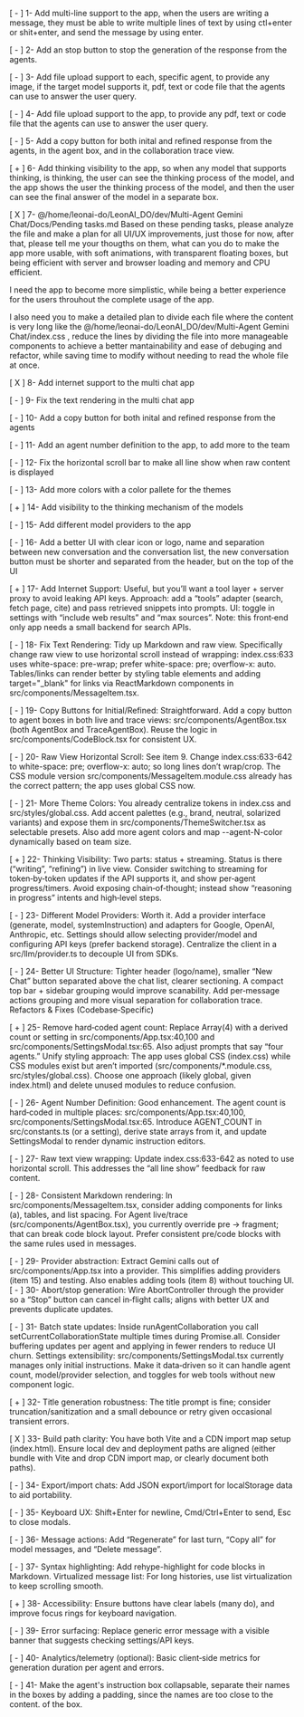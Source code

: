 [ - ] 1- Add multi-line support to the app, when the users are writing a message, they must be able to write multiple lines of text by using ctl+enter or shit+enter, and send the message by using enter.

[ - ] 2- Add an stop button to stop the generation of the response from the agents.

[ - ] 3- Add file upload support to each, specific agent, to provide any image, if the target model supports it, pdf, text or code file that the agents can use to answer the user query.

[ - ] 4- Add file upload support to the app, to provide any pdf, text or code file that the agents can use to answer the user query.

[ - ] 5- Add a copy button for both inital and refined response from the agents, in the agent box, and in the collaboration trace view.

[ + ] 6- Add thinking visibility to the app, so when any model that supports thinking, is thinking, the user can see the thinking process of the model, and the app shows the user the thinking process of the model, and then the user can see the final answer of the model in a separate box.

[ X ] 7- @/home/leonai-do/LeonAI_DO/dev/Multi-Agent Gemini Chat/Docs/Pending tasks.md Based on these pending tasks, please analyze the file and make a plan for all UI/UX improvements, just those for now, after that, please tell me your thougths on them, what can you do to make the app more usable, with soft animations, with transparent floating boxes, but being efficient with server and browser loading and memory and CPU efficient.

I need the app to become more simplistic, while being a better experience for the users throuhout the complete usage of the app.

I also need you to make a detailed plan to divide each file where the content is very long like the @/home/leonai-do/LeonAI_DO/dev/Multi-Agent Gemini Chat/index.css , reduce the lines by dividing the file into more manageable components to achieve a better mantainability and ease of debuging and refactor, while saving time to modify without needing to read the whole file at once.

[ X ] 8- Add internet support to the multi chat app

[ - ] 9- Fix the text rendering in the multi chat app
 
[ - ] 10- Add a copy button for both inital and refined response from the agents

[ - ] 11- Add an agent number definition to the app, to add more to the team

[ - ] 12- Fix the horizontal scroll bar to make all line show when raw content is displayed

[ - ] 13- Add more colors with a color pallete for the themes

[ + ] 14- Add visibility to the thinking mechanism of the models

[ - ] 15- Add different model providers to the app

[ - ] 16- Add a better UI with clear icon or logo, name and separation between new conversation and the conversation list, the new conversation button must be shorter and separated from the header, but on the top of the UI

[ + ] 17- Add Internet Support: Useful, but you’ll want a tool layer + server proxy to avoid leaking API keys. Approach: add a “tools” adapter (search, fetch page, cite) and pass retrieved snippets into prompts. UI: toggle in settings with “include web results” and “max sources”. Note: this front‑end only app needs a small backend for search APIs.

[ - ] 18- Fix Text Rendering: Tidy up Markdown and raw view. Specifically change raw view to use horizontal scroll instead of wrapping: index.css:633 uses white-space: pre-wrap; prefer white-space: pre; overflow-x: auto. Tables/links can render better by styling table elements and adding target="_blank" for links via ReactMarkdown components in src/components/MessageItem.tsx.

[ - ] 19- Copy Buttons for Initial/Refined: Straightforward. Add a copy button to agent boxes in both live and trace views: src/components/AgentBox.tsx (both AgentBox and TraceAgentBox). Reuse the logic in src/components/CodeBlock.tsx for consistent UX.

[ - ] 20- Raw View Horizontal Scroll: See item 9. Change index.css:633-642 to white-space: pre; overflow-x: auto; so long lines don’t wrap/crop. The CSS module version src/components/MessageItem.module.css already has the correct pattern; the app uses global CSS now.

[ - ] 21- More Theme Colors: You already centralize tokens in index.css and src/styles/global.css. Add accent palettes (e.g., brand, neutral, solarized variants) and expose them in src/components/ThemeSwitcher.tsx as selectable presets. Also add more agent colors and map --agent-N-color dynamically based on team size.

[ + ] 22- Thinking Visibility: Two parts: status + streaming. Status is there (“writing”, “refining”) in live view. Consider switching to streaming for token‑by‑token updates if the API supports it, and show per‑agent progress/timers. Avoid exposing chain‑of‑thought; instead show “reasoning in progress” intents and high‑level steps.

[ - ] 23- Different Model Providers: Worth it. Add a provider interface (generate, model, systemInstruction) and adapters for Google, OpenAI, Anthropic, etc. Settings should allow selecting provider/model and configuring API keys (prefer backend storage). Centralize the client in a src/llm/provider.ts to decouple UI from SDKs.

[ - ] 24- Better UI Structure: Tighter header (logo/name), smaller “New Chat” button separated above the chat list, clearer sectioning. A compact top bar + sidebar grouping would improve scanability. Add per‑message actions grouping and more visual separation for collaboration trace.
Refactors & Fixes (Codebase‑Specific)

[ + ] 25- Remove hard‑coded agent count: Replace Array(4) with a derived count or setting in src/components/App.tsx:40,100 and src/components/SettingsModal.tsx:65. Also adjust prompts that say “four agents.”
Unify styling approach: The app uses global CSS (index.css) while CSS modules exist but aren’t imported (src/components/*.module.css, src/styles/global.css). Choose one approach (likely global, given index.html) and delete unused modules to reduce confusion.

[ - ] 26- Agent Number Definition: Good enhancement. The agent count is hard‑coded in multiple places: src/components/App.tsx:40,100, src/components/SettingsModal.tsx:65. Introduce AGENT_COUNT in src/constants.ts (or a setting), derive state arrays from it, and update SettingsModal to render dynamic instruction editors.

[ - ] 27- Raw text view wrapping: Update index.css:633-642 as noted to use horizontal scroll. This addresses the “all line show” feedback for raw content.

[ - ] 28- Consistent Markdown rendering: In src/components/MessageItem.tsx, consider adding components for links (a), tables, and list spacing. For Agent live/trace (src/components/AgentBox.tsx), you currently override pre → fragment; that can break code block layout. Prefer consistent pre/code blocks with the same rules used in messages.

[ - ] 29- Provider abstraction: Extract Gemini calls out of src/components/App.tsx into a provider. This simplifies adding providers (item 15) and testing. Also enables adding tools (item 8) without touching UI.
[ - ] 30- Abort/stop generation: Wire AbortController through the provider so a “Stop” button can cancel in‑flight calls; aligns with better UX and prevents duplicate updates.

[ - ] 31- Batch state updates: Inside runAgentCollaboration you call setCurrentCollaborationState multiple times during Promise.all. Consider buffering updates per agent and applying in fewer renders to reduce UI churn.
Settings extensibility: src/components/SettingsModal.tsx currently manages only initial instructions. Make it data‑driven so it can handle agent count, model/provider selection, and toggles for web tools without new component logic.

[ + ] 32- Title generation robustness: The title prompt is fine; consider truncation/sanitization and a small debounce or retry given occasional transient errors.

[ X ] 33- Build path clarity: You have both Vite and a CDN import map setup (index.html). Ensure local dev and deployment paths are aligned (either bundle with Vite and drop CDN import map, or clearly document both paths).

[ - ] 34- Export/import chats: Add JSON export/import for localStorage data to aid portability.

[ - ] 35- Keyboard UX: Shift+Enter for newline, Cmd/Ctrl+Enter to send, Esc to close modals.

[ - ] 36- Message actions: Add “Regenerate” for last turn, “Copy all” for model messages, and “Delete message”.

[ - ] 37- Syntax highlighting: Add rehype-highlight for code blocks in Markdown.
Virtualized message list: For long histories, use list virtualization to keep scrolling smooth.

[ + ] 38- Accessibility: Ensure buttons have clear labels (many do), and improve focus rings for keyboard navigation.

[ - ] 39- Error surfacing: Replace generic error message with a visible banner that suggests checking settings/API keys.

[ - ] 40- Analytics/telemetry (optional): Basic client‑side metrics for generation duration per agent and errors.

[ - ] 41- Make the agent's instruction box collapsable, separate their names in the boxes by adding a padding, since the names are too close to the content. of the box.